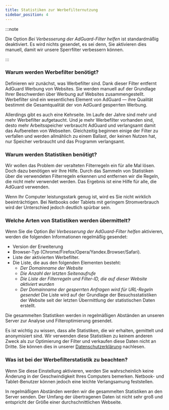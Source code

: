 ```yaml
---
title: Statistiken zur Werbefilternutzung
sidebar_position: 4
---
```


:::note

Die Option *Bei Verbesserung der AdGuard-Filter helfen* ist standardmäßig deaktiviert. Es wird nichts gesendet, es sei denn, Sie aktivieren dies manuell, damit wir unsere Sperrfilter verbessern können.

:::

### Warum werden Werbefilter benötigt?

Definieren wir zunächst, was Werbefilter sind. Dank dieser Filter entfernt AdGuard Werbung von Websites. Sie werden manuell auf der Grundlage Ihrer Beschwerden über Werbung auf Websites zusammengestellt. Werbefilter sind ein wesentliches Element von AdGuard — ihre Qualität bestimmt die Gesamtqualität der von AdGuard gesperrten Werbung.

Allerdings gibt es auch eine Kehrseite. Im Laufe der Jahre sind mehr und mehr Werbefilter aufgetaucht. Und je mehr Werbefilter vorhanden sind, desto mehr Arbeitsspeicher verbraucht AdGuard und verlangsamt damit das Aufbereiten von Webseiten. Gleichzeitig beginnen einige der Filter zu verfallen und werden allmählich zu einem Ballast, der keinen Nutzen hat, nur Speicher verbraucht und das Programm verlangsamt.

### Warum werden Statistiken benötigt?

Wir wollen das Problem der veralteten Filterregeln ein für alle Mal lösen. Doch dazu benötigen wir Ihre Hilfe. Durch das Sammeln von Statistiken über die verwendeten Filterregeln erkennen und entfernen wir die Regeln, die nicht mehr verwendet werden. Das Ergebnis ist eine Hilfe für alle, die AdGuard verwenden.

Wenn Ihr Computer leistungsstark genug ist, wird es Sie nicht wirklich beeinträchtigen. Bei Netbooks oder Tablets mit geringem Stromverbrauch wird der Unterschied jedoch deutlich spürbar sein.

### Welche Arten von Statistiken werden übermittelt?

Wenn Sie die Option *Bei Verbesserung der AdGuard-Filter helfen* aktivieren, werden die folgenden Informationen regelmäßig gesendet:

- Version der Erweiterung
- Browser-Typ (Chrome/Firefox/Opera/Yandex.Browser/Safari).
- Liste der aktivierten Werbefilter.
- Die Liste, die aus den folgenden Elementen besteht:
    - *Der Domainname der Website*
    - *Die Anzahl der letzten Seitenaufrufe*
    - *Die Liste der Filterregeln und Filter-ID, die auf dieser Website aktiviert wurden*
    - *Der Domainname der gesperrten Anfragen wird für URL-Regeln gesendet* Die Liste wird auf der Grundlage der Besuchsstatistiken der Website seit der letzten Übermittlung der statistischen Daten erstellt.

Die gesammelten Statistiken werden in regelmäßigen Abständen an unseren Server zur Analyse und Filteroptimierung gesendet.

Es ist wichtig zu wissen, dass alle Statistiken, die wir erhalten, gemittelt und anonymisiert sind. Wir verwenden diese Statistiken zu keinem anderen Zweck als zur Optimierung der Filter und verkaufen diese Daten nicht an Dritte. Sie können dies in unserer [Datenschutzerklärung](https://adguard.com/privacy.html) nachlesen.

### Was ist bei der Werbefilterstatistik zu beachten?

Wenn Sie diese Einstellung aktivieren, werden Sie wahrscheinlich keine Änderung in der Geschwindigkeit Ihres Computers bemerken. Netbook- und Tablet-Benutzer können jedoch eine leichte Verlangsamung feststellen.

In regelmäßigen Abständen werden wir die gesammelten Statistiken an den Server senden. Der Umfang der übertragenen Daten ist nicht sehr groß und entspricht der Größe einer durchschnittlichen Webseite.
